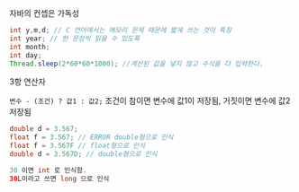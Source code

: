 자바의 컨셉은 가독성

```java
int y,m,d; // C 언어에서는 메모리 문제 때문에 짧게 쓰는 것이 특징
int year; // 한 문장씩 읽을 수 있도록
int month;
int day;
Thread.sleep(2*60*60*1000); //계산된 값을 넣지 않고 수식을 다 입력한다.
```



3항 연산자

`변수 - (조건) ? 값1 : 값2;` 조건이 참이면 변수에 값1이 저장됨, 거짓이면 변수에 값2 저장됨



```java
double d = 3.567;
float f = 3.567; // ERROR double형으로 인식
float f = 3.567F // float형으로 인식
double d = 3.567D; // double형으로 인식

30 이면 int 로 인식함.
30L이라고 쓰면 long 으로 인식
```



